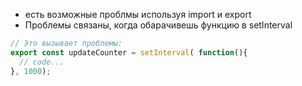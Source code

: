- есть возможные проблмы используя import и export 
- Проблемы связаны, когда обарачивешь функцию в setInterval

``` javascript
// Это вызывает проблемы: 
export const updateCounter = setInterval( function(){
  // code...
}, 1000);

```
